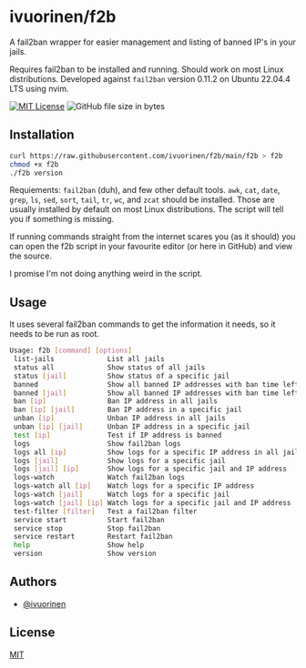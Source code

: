# ivuorinen/f2b

A fail2ban wrapper for easier management and listing of banned IP's in your jails.

Requires fail2ban to be installed and running. Should work on most Linux distributions.
Developed against `fail2ban` version 0.11.2 on Ubuntu 22.04.4 LTS using nvim.

[![MIT License](https://img.shields.io/badge/License-MIT-green.svg)](https://choosealicense.com/licenses/mit/) ![GitHub file size in bytes](https://img.shields.io/github/size/ivuorinen/f2b/f2b)

## Installation

```bash
curl https://raw.githubusercontent.com/ivuorinen/f2b/main/f2b > f2b
chmod +x f2b
./f2b version
```

Requiements: `fail2ban` (duh), and few other default tools.
`awk`, `cat`, `date`, `grep`, `ls`, `sed`, `sort`, `tail`, `tr`, `wc`, and `zcat` should be installed.
Those are usually installed by default on most Linux distributions. The script will tell you if something is missing.

If running commands straight from the internet scares you (as it should) you can
open the f2b script in your favourite editor (or here in GitHub) and view the source.

I promise I'm not doing anything weird in the script.

## Usage

It uses several fail2ban commands to get the information it needs, so it needs to be run as root.

```bash
Usage: f2b [command] [options]
 list-jails             List all jails
 status all             Show status of all jails
 status [jail]          Show status of a specific jail
 banned                 Show all banned IP addresses with ban time left
 banned [jail]          Show all banned IP addresses with ban time left in a jail
 ban [ip]               Ban IP address in all jails
 ban [ip] [jail]        Ban IP address in a specific jail
 unban [ip]             Unban IP address in all jails
 unban [ip] [jail]      Unban IP address in a specific jail
 test [ip]              Test if IP address is banned
 logs                   Show fail2ban logs
 logs all [ip]          Show logs for a specific IP address in all jails
 logs [jail]            Show logs for a specific jail
 logs [jail] [ip]       Show logs for a specific jail and IP address
 logs-watch             Watch fail2ban logs
 logs-watch all [ip]    Watch logs for a specific IP address
 logs-watch [jail]      Watch logs for a specific jail
 logs-watch [jail] [ip] Watch logs for a specific jail and IP address
 test-filter [filter]   Test a fail2ban filter
 service start          Start fail2ban
 service stop           Stop fail2ban
 service restart        Restart fail2ban
 help                   Show help
 version                Show version
```

## Authors

- [@ivuorinen](https://github.com/ivuorinen)

## License

[MIT](https://choosealicense.com/licenses/mit/)

